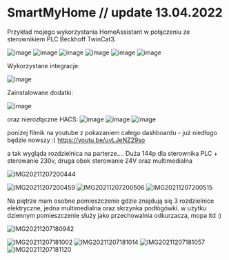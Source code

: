 # SmartMyHome // update 13.04.2022

Przykład mojego wykorzystania HomeAssistant w połączeniu ze sterownikiem PLC Beckhoff TwinCat3.

![image](https://github.com/Murcin86/SmartMyHome/assets/95655881/c7088f43-8fd2-4b88-a0de-33a6422d2e3d)
![image](https://github.com/Murcin86/SmartMyHome/assets/95655881/f2bb50ac-063e-4d49-8b5a-8f427715a33f)
![image](https://github.com/Murcin86/SmartMyHome/assets/95655881/d52d2d33-99e2-4e49-9efa-c3d7a43d19e8)
![image](https://github.com/Murcin86/SmartMyHome/assets/95655881/15c6d66a-4d35-4170-9a3b-45512f60adcb)
![image](https://github.com/Murcin86/SmartMyHome/assets/95655881/df37c889-3107-40bc-bbf0-7b2f681137e7)
![image](https://github.com/Murcin86/SmartMyHome/assets/95655881/e8f27e82-99f6-41a9-a04a-8c8533beafa4)



Wykorzystane integracje:

![image](https://user-images.githubusercontent.com/95655881/163258944-eed176a9-ad1b-4bbd-bbe5-f43a3cfbfc14.png)

Zainstalowane dodatki:

![image](https://user-images.githubusercontent.com/95655881/163259068-78525e9b-e53e-46b0-af8b-7ee141ff8d8f.png)


oraz nierozłączne HACS:
![image](https://user-images.githubusercontent.com/95655881/163259241-05d48729-c313-4f25-9f66-f3d1a81459b9.png)
![image](https://user-images.githubusercontent.com/95655881/163259292-49e13e27-5f39-4e16-a04b-a1693646fd62.png)
![image](https://user-images.githubusercontent.com/95655881/163259337-3ef5987d-58cf-4d2b-b712-5e64a4a32c18.png)



poniżej filmik na youtube z pokazaniem całego dashboardu - już niedługo będzie nowszy :)
https://youtu.be/uvLJeNZ29so

a tak wygląda rozdzielnica na parterze.... Duża 144p dla sterownika PLC + sterowanie 230v, druga obok sterowanie 24V oraz multimedialna

![IMG20211207200444](https://user-images.githubusercontent.com/95655881/145090823-6ab70344-7b4e-43bc-b9a5-5145068ddf22.jpg)

![IMG20211207200459](https://user-images.githubusercontent.com/95655881/145090825-c37d2552-cbea-4b75-94ed-1d5fd204dc34.jpg)
![IMG20211207200506](https://user-images.githubusercontent.com/95655881/145090828-0d72d0d8-c652-4dc1-b3bd-ca13b89cc36b.jpg)
![IMG20211207200515](https://user-images.githubusercontent.com/95655881/145090829-1c32f993-68c2-446d-abc6-7d8703436dbf.jpg)


Na piętrze mam osobne pomieszczenie gdzie znajdują się 3 rozdzielnice elektryczne, jedna multimedialna oraz skrzynka podłógówki. w użytku dziennym pomieszczenie służy jako przechowalnia odkurzacza, mopa itd :)

![IMG20211207180942](https://user-images.githubusercontent.com/95655881/145079941-257f4a01-e42e-4d7d-b011-c60dd822b540.jpg)

![IMG20211207181002](https://user-images.githubusercontent.com/95655881/145079952-0df61e15-295d-4118-8041-9366ec892501.jpg)
![IMG20211207181014](https://user-images.githubusercontent.com/95655881/145079959-27f23d06-2ff6-415c-98a8-1c33c48d43df.jpg)
![IMG20211207181057](https://user-images.githubusercontent.com/95655881/145079971-ef365f18-b7d4-4ae6-ba0d-7d7a3f4e25f0.jpg)
![IMG20211207181120](https://user-images.githubusercontent.com/95655881/145079977-a1e6ceea-9977-4bab-855b-262251611223.jpg)
